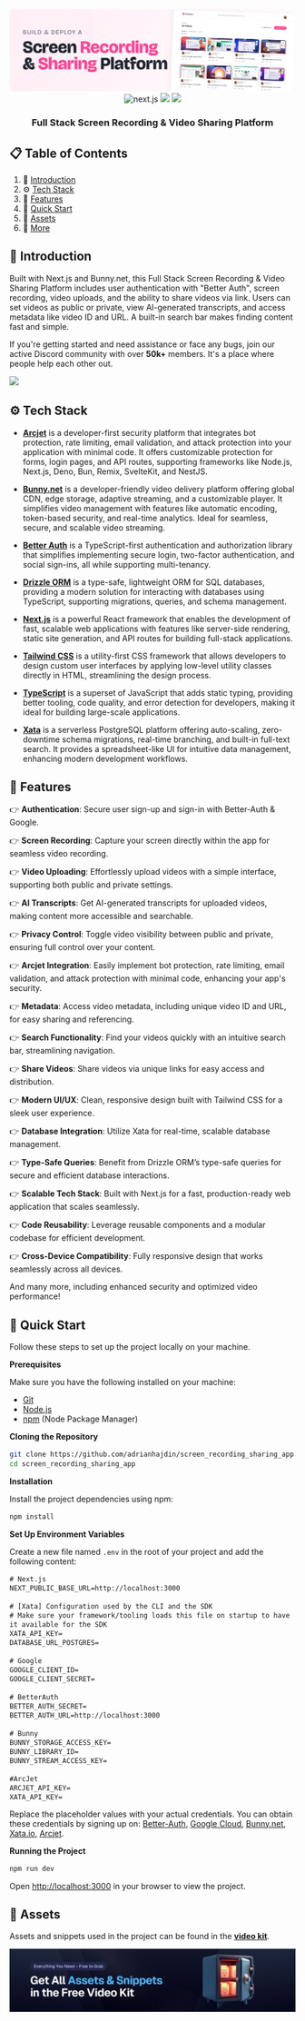 <div align="center">
  <br />
    <img src="public/readme/hero.jpg" alt="Project Banner">
  <br />

  <div>
    <img src="https://img.shields.io/badge/-Next.JS-black?style=for-the-badge&logoColor=white&logo=nextdotjs&color=black" alt="next.js" />
    <img src="https://img.shields.io/badge/Bunny.net-F47326?style=for-the-badge&logo=bunnyvideo&logoColor=white">
    <img src="https://img.shields.io/badge/-Tailwind-00BCFF?style=for-the-badge&logo=tailwind-css&logoColor=white" />
  </div>

  <h3 align="center">Full Stack Screen Recording & Video Sharing Platform</h3>
</div>

## 📋 <a name="table">Table of Contents</a>

1. 🤖 [Introduction](#introduction)
2. ⚙️ [Tech Stack](#tech-stack)
3. 🔋 [Features](#features)
4. 🤸 [Quick Start](#quick-start)
5. 🔗 [Assets](#links)
6. 🚀 [More](#more)

## <a name="introduction">🤖 Introduction</a>

Built with Next.js and Bunny.net, this Full Stack Screen Recording & Video Sharing Platform includes user authentication with "Better Auth", screen recording, video uploads, and the ability to share videos via link. Users can set videos as public or private, view AI-generated transcripts, and access metadata like video ID and URL. A built-in search bar makes finding content fast and simple.

If you're getting started and need assistance or face any bugs, join our active Discord community with over **50k+** members. It's a place where people help each other out.

<a href="https://discord.com/invite/n6EdbFJ" target="_blank"><img src="https://github.com/sujatagunale/EasyRead/assets/151519281/618f4872-1e10-42da-8213-1d69e486d02e" /></a>

## <a name="tech-stack">⚙️ Tech Stack</a>
- **[Arcjet](https://jsm.dev/snapcast-arcjet)** is a developer-first security platform that integrates bot protection, rate limiting, email validation, and attack protection into your application with minimal code. It offers customizable protection for forms, login pages, and API routes, supporting frameworks like Node.js, Next.js, Deno, Bun, Remix, SvelteKit, and NestJS.

- **[Bunny.net](https://jsm.dev/snapcast-bunny)** is a developer-friendly video delivery platform offering global CDN, edge storage, adaptive streaming, and a customizable player. It simplifies video management with features like automatic encoding, token-based security, and real-time analytics. Ideal for seamless, secure, and scalable video streaming.

- **[Better Auth](https://www.better-auth.com/)** is a TypeScript-first authentication and authorization library that simplifies implementing secure login, two-factor authentication, and social sign-ins, all while supporting multi-tenancy. 
  
- **[Drizzle ORM](https://orm.drizzle.team/)** is a type-safe, lightweight ORM for SQL databases, providing a modern solution for interacting with databases using TypeScript, supporting migrations, queries, and schema management.  

- **[Next.js](https://nextjs.org/)** is a powerful React framework that enables the development of fast, scalable web applications with features like server-side rendering, static site generation, and API routes for building full-stack applications. 

- **[Tailwind CSS](https://tailwindcss.com/)** is a utility-first CSS framework that allows developers to design custom user interfaces by applying low-level utility classes directly in HTML, streamlining the design process.  
  
- **[TypeScript](https://www.typescriptlang.org/)** is a superset of JavaScript that adds static typing, providing better tooling, code quality, and error detection for developers, making it ideal for building large-scale applications.

- **[Xata](https://xata.io)** is a serverless PostgreSQL platform offering auto-scaling, zero-downtime schema migrations, real-time branching, and built-in full-text search. It provides a spreadsheet-like UI for intuitive data management, enhancing modern development workflows.


## <a name="features">🔋 Features</a>

👉 **Authentication**: Secure user sign-up and sign-in with Better-Auth & Google.  

👉 **Screen Recording**: Capture your screen directly within the app for seamless video recording.  

👉 **Video Uploading**: Effortlessly upload videos with a simple interface, supporting both public and private settings.  

👉 **AI Transcripts**: Get AI-generated transcripts for uploaded videos, making content more accessible and searchable.  

👉 **Privacy Control**: Toggle video visibility between public and private, ensuring full control over your content.  

👉 **Arcjet Integration**: Easily implement bot protection, rate limiting, email validation, and attack protection with minimal code, enhancing your app's security.

👉 **Metadata**: Access video metadata, including unique video ID and URL, for easy sharing and referencing.  

👉 **Search Functionality**: Find your videos quickly with an intuitive search bar, streamlining navigation.  

👉 **Share Videos**: Share videos via unique links for easy access and distribution.  

👉 **Modern UI/UX**: Clean, responsive design built with Tailwind CSS for a sleek user experience.  

👉 **Database Integration**: Utilize Xata for real-time, scalable database management.  

👉 **Type-Safe Queries**: Benefit from Drizzle ORM’s type-safe queries for secure and efficient database interactions.  

👉 **Scalable Tech Stack**: Built with Next.js for a fast, production-ready web application that scales seamlessly.  

👉 **Code Reusability**: Leverage reusable components and a modular codebase for efficient development.  

👉 **Cross-Device Compatibility**: Fully responsive design that works seamlessly across all devices.  

And many more, including enhanced security and optimized video performance!


## <a name="quick-start">🤸 Quick Start</a>

Follow these steps to set up the project locally on your machine.

**Prerequisites**

Make sure you have the following installed on your machine:

- [Git](https://git-scm.com/)
- [Node.js](https://nodejs.org/en)
- [npm](https://www.npmjs.com/) (Node Package Manager)

**Cloning the Repository**

```bash
git clone https://github.com/adrianhajdin/screen_recording_sharing_app.git
cd screen_recording_sharing_app
```

**Installation**

Install the project dependencies using npm:

```bash
npm install
```

**Set Up Environment Variables**

Create a new file named `.env` in the root of your project and add the following content:

```env
# Next.js
NEXT_PUBLIC_BASE_URL=http://localhost:3000

# [Xata] Configuration used by the CLI and the SDK
# Make sure your framework/tooling loads this file on startup to have it available for the SDK
XATA_API_KEY=
DATABASE_URL_POSTGRES=

# Google
GOOGLE_CLIENT_ID=
GOOGLE_CLIENT_SECRET=

# BetterAuth
BETTER_AUTH_SECRET=
BETTER_AUTH_URL=http://localhost:3000

# Bunny
BUNNY_STORAGE_ACCESS_KEY=
BUNNY_LIBRARY_ID=
BUNNY_STREAM_ACCESS_KEY=

#ArcJet
ARCJET_API_KEY=
XATA_API_KEY=
```

Replace the placeholder values with your actual credentials. You can obtain these credentials by signing up on: [Better-Auth](https://www.better-auth.com), [Google Cloud](https://console.cloud.google.com), [Bunny.net](https://jsm.dev/snapcast-bunny), [Xata.io](https://xata.io), [Arcjet](https://jsm.dev/snapcast-arcjet).

**Running the Project**

```bash
npm run dev
```

Open [http://localhost:3000](http://localhost:3000) in your browser to view the project.


## <a name="links">🔗 Assets</a>

Assets and snippets used in the project can be found in the **[video kit](https://jsm.dev/snapcast-kit)**.

<a href="https://jsm.dev/snapcast-kit" target="_blank">
  <img src="public/readme/videokit.jpg" alt="Video Kit Banner">
</a>
